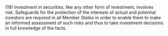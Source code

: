 (19) Investment in securities, like any other form of investment, involves risk. Safeguards for the protection of the interests of actual and potential investors are required in all Member States in order to enable them to make an informed assessment of such risks and thus to take investment decisions in full knowledge of the facts.